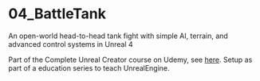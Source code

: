 # 04_BattleTank
An open-world head-to-head tank fight with simple AI, terrain, and advanced control systems in Unreal 4

Part of the Complete Unreal Creator course on Udemy, see [here](https://www.udemy.com/unrealcourse?couplonCode=GitHubSpecial).
Setup as part of a education series to teach UnrealEngine. 
